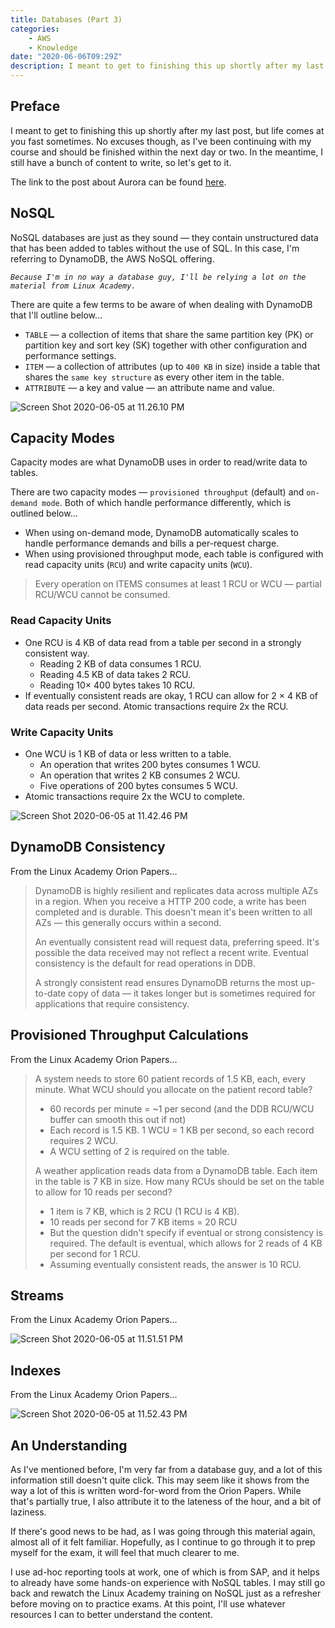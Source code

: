 ```yaml
---
title: Databases (Part 3)
categories:
    - AWS
    - Knowledge
date: "2020-06-06T09:29Z"
description: I meant to get to finishing this up shortly after my last post, but life comes at you fast sometimes.
---
```



## Preface

I meant to get to finishing this up shortly after my last post, but life comes at you fast sometimes. No excuses though, as I've been continuing with my course and should be finished within the next day or two. In the meantime, I still have a bunch of content to write, so let's get to it.

The link to the post about Aurora can be found [here](../blog/databases-part-2).

## NoSQL

NoSQL databases are just as they sound — they contain unstructured data that has been added to tables without the use of SQL. In this case, I'm referring to DynamoDB, the AWS NoSQL offering.

_`Because I'm in no way a database guy, I'll be relying a lot on the material from Linux Academy.`_

There are quite a few terms to be aware of when dealing with DynamoDB that I'll outline below...

* `TABLE` — a collection of items that share the same partition key (PK) or partition key and sort key (SK) together with other configuration and performance settings.
* `ITEM` — a collection of attributes (up to `400 KB` in size) inside a table that shares the `same key structure` as every other item in the table.
* `ATTRIBUTE` — a key and value — an attribute name and value.

![Screen Shot 2020-06-05 at 11.26.10 PM](https://cdn.levine.io/uploads/images/gallery/2022-09//06/Screen-Shot-2020-06-05-at-11.26.10-PM.png)

## Capacity Modes

Capacity modes are what DynamoDB uses in order to read/write data to tables.

There are two capacity modes — `provisioned throughput` (default) and `on-demand mode`. Both of which handle performance differently, which is outlined below...

* When using on-demand mode, DynamoDB automatically scales to handle performance demands and bills a per-request charge.
* When using provisioned throughput mode, each table is configured with read capacity units (`RCU`) and write capacity units (`WCU`).

> Every operation on ITEMS consumes at least 1 RCU or WCU — partial RCU/WCU cannot be consumed.

### Read Capacity Units

* One RCU is 4 KB of data read from a table per second in a strongly consistent way.
  * Reading 2 KB of data consumes 1 RCU.
  * Reading 4.5 KB of data takes 2 RCU.
  * Reading 10× 400 bytes takes 10 RCU.
* If eventually consistent reads are okay, 1 RCU can allow for 2 × 4 KB of data reads per second. Atomic transactions require 2x the RCU.

### Write Capacity Units

* One WCU is 1 KB of data or less written to a table.
  * An operation that writes 200 bytes consumes 1 WCU.
  * An operation that writes 2 KB consumes 2 WCU.
  * Five operations of 200 bytes consumes 5 WCU.
* Atomic transactions require 2x the WCU to complete.

![Screen Shot 2020-06-05 at 11.42.46 PM](https://cdn.levine.io/uploads/images/gallery/2022-09//06/Screen-Shot-2020-06-05-at-11.42.46-PM.png)

## DynamoDB Consistency

From the Linux Academy Orion Papers...

> DynamoDB is highly resilient and replicates data across multiple AZs in a region. When you receive a HTTP 200 code, a write has been completed and is durable. This doesn't mean it's been written to all AZs — this generally occurs within a second.
>
> An eventually consistent read will request data, preferring speed. It's possible the data received may not reflect a recent write. Eventual consistency is the default for read operations in DDB.
>
> A strongly consistent read ensures DynamoDB returns the most up-to-date copy of data — it takes longer but is sometimes required for applications that require consistency.

## Provisioned Throughput Calculations

From the Linux Academy Orion Papers...

>A system needs to store 60 patient records of 1.5 KB, each, every minute. What WCU should you allocate on the patient record table?
>
>* 60 records per minute = ~1 per second (and the DDB RCU/WCU buffer can smooth this out if not)
>* Each record is 1.5 KB. 1 WCU = 1 KB per second, so each record requires 2 WCU.
>* A WCU setting of 2 is required on the table.
>
>A weather application reads data from a DynamoDB table. Each item in the table is 7 KB in size. How many RCUs should be set on the table to allow for 10 reads per second?
>
>* 1 item is 7 KB, which is 2 RCU (1 RCU is 4 KB).
>* 10 reads per second for 7 KB items = 20 RCU
>* But the question didn't specify if eventual or strong consistency is required. The default is eventual, which allows for 2 reads of 4 KB per second for 1 RCU.
>* Assuming eventually consistent reads, the answer is 10 RCU.

## Streams

From the Linux Academy Orion Papers...

![Screen Shot 2020-06-05 at 11.51.51 PM](https://cdn.levine.io/uploads/images/gallery/2022-09//06/Screen-Shot-2020-06-05-at-11.51.51-PM.png)

## Indexes

From the Linux Academy Orion Papers...

![Screen Shot 2020-06-05 at 11.52.43 PM](https://cdn.levine.io/uploads/images/gallery/2022-09//06/Screen-Shot-2020-06-05-at-11.52.43-PM.png)

## An Understanding

As I've mentioned before, I'm very far from a database guy, and a lot of this information still doesn't quite click. This may seem like it shows from the way a lot of this is written word-for-word from the Orion Papers. While that's partially true, I also attribute it to the lateness of the hour, and a bit of laziness.

If there's good news to be had, as I was going through this material again, almost all of it felt familiar. Hopefully, as I continue to go through it to prep myself for the exam, it will feel that much clearer to me.

I use ad-hoc reporting tools at work, one of which is from SAP, and it helps to already have some hands-on experience with NoSQL tables. I may still go back and rewatch the Linux Academy training on NoSQL just as a refresher before moving on to practice exams. At this point, I'll use whatever resources I can to better understand the content.
